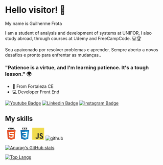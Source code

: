 # Hello visitor! 👋

My name is Guilherme Frota 

I am a student of analysis and development of systems at UNIFOR,
I also study abroad, through courses at Udemy and FreeCampCode. 💻🏆

Sou apaixonado por resolver problemas e aprender. Sempre aberto a novos desafios e pronto para enfrentar as mudanças..

### "Patience is a virtue, and I'm learning patience. It's a tough lesson." 🌍


- 📍 From Fortaleza CE
- 💻 Developer Front End 


[![Youtube Badge](https://img.shields.io/badge/-Youtube-FF0000?style=flat-square&labelColor=FF0000&logo=youtube&logoColor=white&link=https://www.youtube.com/channel/UCUotx52M57Y6U6JHwEkDXRg)](https://www.youtube.com/channel/UCIrM3onQ56icU6OWrdfPFrQ) [![Linkedin Badge](https://img.shields.io/badge/-LinkedIn-blue?style=flat-square&logo=Linkedin&logoColor=white&link=https://www.linkedin.com/in/allisson-lima-da-costa-3382121b6/)](https://www.linkedin.com/in/guilherme-frota-souza-506486198/) [![Instagram Badge](https://img.shields.io/badge/-Instagram-violet?style=flat-square&logo=Instagram&logoColor=white&link=https://www.instagram.com/allisson_lima25/)](https://www.linkedin.com/in/guilherme-frota-souza-506486198/) 

## My skills
  
 <img src="https://raw.githubusercontent.com/devicons/devicon/master/icons/html5/html5-original-wordmark.svg" alt="html" width="40" heigth="40" style="max-width:100%;"></img>
 <img src="https://raw.githubusercontent.com/devicons/devicon/master/icons/css3/css3-original-wordmark.svg" alt="css" width="40" heigth="40" style="max-width:100%;"></img>
 <img src="https://raw.githubusercontent.com/devicons/devicon/master/icons/javascript/javascript-original.svg" alt="js" width="40" heigth="40" style="max-width:100%;"></img>
  <img src="https://github.githubassets.com/images/modules/logos_page/GitHub-Mark.png" alt="github" width="40" heigth="40" style="max-width:100%;"></img>

[![Anurag's GitHub stats](https://github-readme-stats.vercel.app/api?username=Gsfrota)](https://github.com/Gsfrota/github-readme-stats) 

[![Top Langs](https://github-readme-stats.vercel.app/api/top-langs/?username=Gsfrota&layout=compact)](https://github.com/Gsfrota/github-readme-stats)
